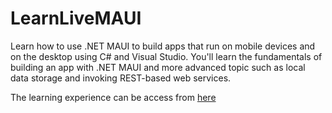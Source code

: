 # LearnLiveMAUI
Learn how to use .NET MAUI to build apps that run on mobile devices and on the desktop using C# and Visual Studio. You'll learn the fundamentals of building an app with .NET MAUI and more advanced topic such as local data storage and invoking REST-based web services.

The learning experience can be access from <a href="https://learn.microsoft.com/en-us/events/learn-events/learnlive-mobile-desktop-apps-dotnet-maui/?source=docs" target="_blank">here</a>

